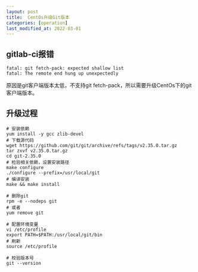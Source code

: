 ```yaml
---
layout: post
title:  CentOs升级Git版本
categories: [operation]
last_modified_at: 2022-03-01
---
```


## gitlab-ci报错
```text
fatal: git fetch-pack: expected shallow list
fatal: The remote end hung up unexpectedly
```
原因是git客户端版本太低，不支持git fetch-pack，所以需要升级CentOs下的git客户端版本。

## 升级过程
```shell
# 安装依赖
yum install -y gcc zlib-devel
# 下载源代码
wget https://github.com/git/git/archive/refs/tags/v2.35.0.tar.gz
tar zxvf v2.35.0.tar.gz
cd git-2.35.0
# 检验相关依赖，设置安装路径
make configure
./configure --prefix=/usr/local/git
# 编译安装
make && make install

# 删除git
rpm -e --nodeps git
# 或者
yum remove git

# 配置环境变量
vi /etc/profile
export PATH=$PATH:/usr/local/git/bin
# 刷新
source /etc/profile

# 校验版本号
git --version
```